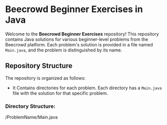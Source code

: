 # Beecrowd Beginner Exercises in Java

Welcome to the **Beecrowd Beginner Exercises** repository! This repository contains Java solutions for various beginner-level problems from the Beecrowd platform. Each problem's solution is provided in a file named `Main.java`, and the problem is distinguished by its name.

## Repository Structure

The repository is organized as follows:

- It Contains directories for each problem. Each directory has a `Main.java` file with the solution for that specific problem.

### Directory Structure:

/ProblemName/Main.java
